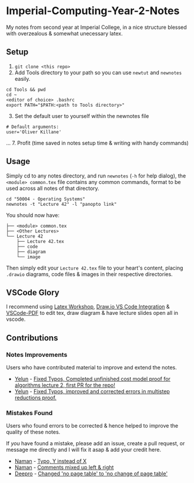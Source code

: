 # Imperial-Computing-Year-2-Notes

My notes from second year at Imperial College, in a nice structure blessed with overzealous & somewhat unecessary latex.

## Setup
1. `git clone <this repo>`
2. Add Tools directory to your path so you can use `newtut` and `newnotes` easily.
```
cd Tools && pwd
cd ~
<editor of choice> .bashrc
export PATH="$PATH:<path to Tools directory>"
```
3. Set the default user to yourself within the newnotes file
```
# Default arguments:
user='Oliver Killane'
```
...
7. Profit (time saved in notes setup time & writing with handy commands)

## Usage
Simply cd to any notes directory, and run `newnotes` (`-h` for help dialog), the `<module> common.tex` file contains any common commands, format to be used across all notes of that directory.
```
cd "50004 - Operating Systems"
newnotes -t "Lecture 42" -l "panopto link"
```
You should now have:
```
├── <module> common.tex
├── <Other Lectures>
└── Lecture 42
    ├── Lecture 42.tex        
    ├── code
    ├── diagram
    └── image
```
Then simply edit your `Lecture 42.tex` file to your heart's content, placing `.drawio` diagrams, code files & images in their respective directories.

## VSCode Glory
I recommend using [Latex Workshop](https://marketplace.visualstudio.com/items?itemName=James-Yu.latex-workshop), [Draw.io VS Code Integration](https://marketplace.visualstudio.com/items?itemName=hediet.vscode-drawio) & [VSCode-PDF](https://marketplace.visualstudio.com/items?itemName=tomoki1207.pdf) to edit tex, draw diagram & have lecture slides open all in vscode.

## Contributions
### Notes Improvements
Users who have contributed material to improve and extend the notes.
- [Yelun](https://github.com/eylun) - [Fixed Typos, Completed unfinished cost model proof for algorithms lecture 2, first PR for the repo!](https://github.com/OliverKillane/Imperial-Computing-Year-2-Notes/commit/c82926a79b6592245c50964823bcacf88405d8e9)
- [Yelun](https://github.com/eylun) - [Fixed Typos, improved and corrected errors in multistep reductions proof.](https://github.com/OliverKillane/Imperial-Computing-Year-2-Notes/commit/056d6083c14773efe33e1eaa4c753af71d48ef4c)
### Mistakes Found
Users who found errors to be corrected & hence helped to improve the quality of these notes.

If *you* have found a mistake, please add an issue, create a pull request, or message me directly and I will fix it asap & add your credit here.
- [Naman](https://github.com/NamanSharma5) - [Typo, Y instead of X](https://github.com/OliverKillane/Imperial-Computing-Year-2-Notes/commit/cf65aae4f87aca2f0ae3321b7d82d13b61d492d8)
- [Naman](https://github.com/NamanSharma5) - [Comments mixed up left & right](https://github.com/OliverKillane/Imperial-Computing-Year-2-Notes/commit/3812ae2e788f6d9686ced47fd9a016e147f6cca3)
- [Deepro](https://github.com/DeeproChoudhury) - [Changed 'no page table' to 'no change of page table'](https://github.com/OliverKillane/Imperial-Computing-Year-2-Notes/commit/eb8bbb7d825a86d27f1ef8c8a4a2ff322b5823cf)
